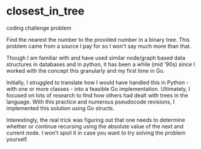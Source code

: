 # closest_in_tree
coding challenge problem

Find the nearest the number to the provided number in a binary tree. This problem came from a source I pay for so I won't say much more than that.

Though I am familiar with and have used similar node/graph based data structures in databases and in python, it has been a while (mid '90s) since I worked with the concept this granularly and my first time in Go.

Initially, I struggled to translate how I would have handled this in Python - with one or more classes - into a feasible Go implementation. Ultimately, I focused on lots of research to find how others had dealt with trees in the language. With this practice and numerous pseudocode revisions, I implemented this solution using Go structs.

Interestingly, the real trick was figuring out that one needs to determine whether or continue recursing using the absolute value of the next and current node. I won't spoil it in case you want to try solving the problem yourself.
